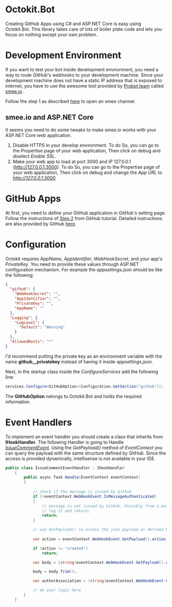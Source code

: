 # Octokit.Bot

Creating GitHub Apps using C# and ASP.NET Core is easy using Octokit.Bot. This library takes care of lots of boiler plate code and lets you focus on nothing except your own problem.

# Development Environment

If you want to test your bot inside development environment, you need a way to route GitHub's webhooks to your development machine. Since your development machine does not have a static IP address that is exposed to internet, you have to use the awesome tool provided by [Probot team](https://github.com/probot/probot) called [smee.io](https://github.com/probot/smee-client).

Follow the step 1 as described [here](https://developer.github.com/apps/quickstart-guides/setting-up-your-development-environment/#step-1-start-a-new-smee-channel) to open an smee channel.

## smee.io and ASP.NET Core

It seems you need to do some tweaks to make smee.io works with your ASP.NET Core web application.

 1. Disable HTTPS in your develop environment. To do So, you can go to the Propertise page of your web application, Then click on debug and diselect _Enable SSL_.
 2. Make your web app to load at port 3000 and IP 127.0.0.1 (http://127.0.0.1:3000). To do So, you can go to the Propertise page of your web application, Then click on debug and change the _App URL_ to _http://127.0.0.1:3000_.

# GitHub Apps

At first, you need to define your GitHub application in GitHub's setting page. Follow the instructions of [Step 2](https://developer.github.com/apps/quickstart-guides/setting-up-your-development-environment/#step-2-register-a-new-github-app) from GitHub tutorial. Detailed instructions are also provided by GitHub [here](https://developer.github.com/apps/building-github-apps/creating-a-github-app/).

# Configuration

Octokit requires _AppName_, _AppIdentifier_, _WebHookSecret_, and your app's _PrivateKey_. You need to provide these values through ASP.NET configuration mechanism. For example the _appsettings.json_ should be like the following:

```json
{
  "github": {
    "WebHookSecret": "",
    "AppIdentifier": "",
    "PrivateKey": "",
    "AppName": ""
  },
  "Logging": {
    "LogLevel": {
      "Default": "Warning"
    }
  },
  "AllowedHosts": "*"
}

```

I'd recommend putting the private key as an environment variable with the name **github__privatekey** instead of having it inside _appsettings.json_.

Next, in the _startup_ class inside the _ConfigureServices_ add the following line:

```C#
services.Configure<GitHubOption>(Configuration.GetSection("github"));
```

The **GitHubOption** nelongs to Octokit.Bot and holds the required information. 

# Event Handlers

To implement an event handler you should create a class that inherits from **IHookHandler**. The following Handler is going to Handle [_IssueCommentEvent_](https://developer.github.com/v3/activity/events/types/#issuecommentevent). Using the _GetPayload()_ method of _EventContext_ you can query the payload with the same structure defined by GitHub. Since the access is provided dynamically, intellisense is not available in your IDE.

```C#
public class IssueCommentEventHandler : IHookHandler
    {
        public async Task Handle(EventContext eventContext)
        {
        
            // check if the message is issued by github
            if (!eventContext.WebHookEvent.IsMessageAuthenticated)
            {
                // message is not issued by GitHub. Possibly from a malucious attacker.
                // log it and return;
                return;
            }

            // use GetPayload() to access the json payload as defined by GitHub
            
            var action = eventContext.WebHookEvent.GetPayload().action;

            if (action != "created")
                return;

            var body = (string)eventContext.WebHookEvent.GetPayload().comment.body;

            body = body.Trim();

            var authorAssociation = (string)eventContext.WebHookEvent.GetPayload().comment.author_association;

            // do your logic here
        }
    }
```
